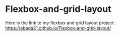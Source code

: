 # Flexbox-and-grid-layout
Here is the link to my flexbox and grid layout project: https://abada21.github.io/Flexbox-and-grid-layout/

